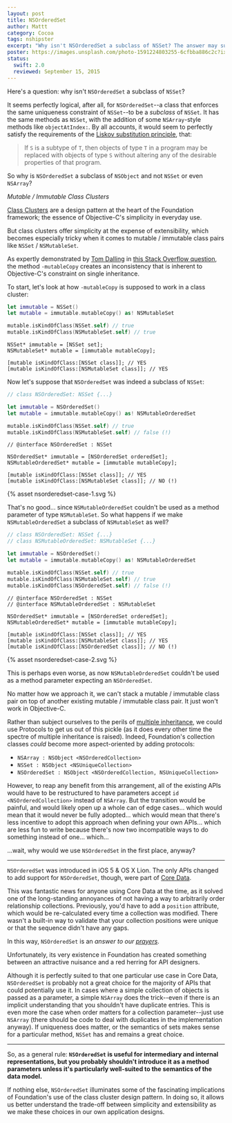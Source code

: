 ```yaml
---
layout: post
title: NSOrderedSet
author: Mattt
category: Cocoa
tags: nshipster
excerpt: "Why isn't NSOrderedSet a subclass of NSSet? The answer may surprise you."
poster: https://images.unsplash.com/photo-1591224803255-6cfbba886c2c?ixlib=rb-1.2.1&ixid=eyJhcHBfaWQiOjEyMDd9&auto=format&fit=crop&w=1950&q=80
status:
  swift: 2.0
  reviewed: September 15, 2015
---
```


Here's a question: why isn't `NSOrderedSet` a subclass of `NSSet`?

It seems perfectly logical, after all, for `NSOrderedSet`--a class that enforces the same uniqueness constraint of `NSSet`--to be a _subclass_ of `NSSet`. It has the same methods as `NSSet`, with the addition of some `NSArray`-style methods like `objectAtIndex:`. By all accounts, it would seem to perfectly satisfy the requirements of the [Liskov substitution principle](https://en.wikipedia.org/wiki/Liskov_substitution_principle), that:

> If `S` is a subtype of `T`, then objects of type `T` in a program may be replaced with objects of type `S` without altering any of the desirable properties of that program.

So why is `NSOrderedSet` a subclass of `NSObject` and not `NSSet` or even `NSArray`?

_Mutable / Immutable Class Clusters_

[Class Clusters](https://developer.apple.com/library/mac/#documentation/Cocoa/Conceptual/CocoaFundamentals/CocoaObjects/CocoaObjects.html%23//apple_ref/doc/uid/TP40002974-CH4-SW34) are a design pattern at the heart of the Foundation framework; the essence of Objective-C's simplicity in everyday use.

But class clusters offer simplicity at the expense of extensibility, which becomes especially tricky when it comes to mutable / immutable class pairs like `NSSet` / `NSMutableSet`.

As expertly demonstrated by [Tom Dalling](http://tomdalling.com) in [this Stack Overflow question](http://stackoverflow.com/questions/11278995/why-doesnt-nsorderedset-inherit-from-nsset), the method `-mutableCopy` creates an inconsistency that is inherent to Objective-C's constraint on single inheritance.

To start, let's look at how `-mutableCopy` is supposed to work in a class cluster:

```swift
let immutable = NSSet()
let mutable = immutable.mutableCopy() as! NSMutableSet

mutable.isKindOfClass(NSSet.self) // true
mutable.isKindOfClass(NSMutableSet.self) // true
```

```objc
NSSet* immutable = [NSSet set];
NSMutableSet* mutable = [immutable mutableCopy];

[mutable isKindOfClass:[NSSet class]]; // YES
[mutable isKindOfClass:[NSMutableSet class]]; // YES
```

Now let's suppose that `NSOrderedSet` was indeed a subclass of `NSSet`:

```swift
// class NSOrderedSet: NSSet {...}

let immutable = NSOrderedSet()
let mutable = immutable.mutableCopy() as! NSMutableOrderedSet

mutable.isKindOfClass(NSSet.self) // true
mutable.isKindOfClass(NSMutableSet.self) // false (!)
```

```objc
// @interface NSOrderedSet : NSSet

NSOrderedSet* immutable = [NSOrderedSet orderedSet];
NSMutableOrderedSet* mutable = [immutable mutableCopy];

[mutable isKindOfClass:[NSSet class]]; // YES
[mutable isKindOfClass:[NSMutableSet class]]; // NO (!)
```

{% asset nsorderedset-case-1.svg %}

That's no good... since `NSMutableOrderedSet` couldn't be used as a method parameter of type `NSMutableSet`. So what happens if we make `NSMutableOrderedSet` a subclass of `NSMutableSet` as well?

```swift
// class NSOrderedSet: NSSet {...}
// class NSMutableOrderedSet: NSMutableSet {...}

let immutable = NSOrderedSet()
let mutable = immutable.mutableCopy() as! NSMutableOrderedSet

mutable.isKindOfClass(NSSet.self) // true
mutable.isKindOfClass(NSMutableSet.self) // true
mutable.isKindOfClass(NSOrderedSet.self) // false (!)
```

```objc
// @interface NSOrderedSet : NSSet
// @interface NSMutableOrderedSet : NSMutableSet

NSOrderedSet* immutable = [NSOrderedSet orderedSet];
NSMutableOrderedSet* mutable = [immutable mutableCopy];

[mutable isKindOfClass:[NSSet class]]; // YES
[mutable isKindOfClass:[NSMutableSet class]]; // YES
[mutable isKindOfClass:[NSOrderedSet class]]; // NO (!)
```

{% asset nsorderedset-case-2.svg %}

This is perhaps even worse, as now `NSMutableOrderedSet` couldn't be used as a method parameter expecting an `NSOrderedSet`.

No matter how we approach it, we can't stack a mutable / immutable class pair on top of another existing mutable / immutable class pair. It just won't work in Objective-C.

Rather than subject ourselves to the perils of [multiple inheritance](https://en.wikipedia.org/wiki/Multiple_inheritance), we could use Protocols to get us out of this pickle (as it does every other time the spectre of multiple inheritance is raised). Indeed, Foundation's collection classes _could_ become more aspect-oriented by adding protocols:

- `NSArray : NSObject <NSOrderedCollection>`
- `NSSet : NSObject <NSUniqueCollection>`
- `NSOrderedSet : NSObject <NSOrderedCollection, NSUniqueCollection>`

However, to reap any benefit from this arrangement, all of the existing APIs would have to be restructured to have parameters accept `id <NSOrderedCollection>` instead of `NSArray`. But the transition would be painful, and would likely open up a whole can of edge cases... which would mean that it would never be fully adopted... which would mean that there's less incentive to adopt this approach when defining your own APIs... which are less fun to write because there's now two incompatible ways to do something instead of one... which...

...wait, why would we use `NSOrderedSet` in the first place, anyway?

---

`NSOrderedSet` was introduced in iOS 5 & OS X Lion. The only APIs changed to add support for `NSOrderedSet`, though, were part of [Core Data](https://developer.apple.com/library/mac/#releasenotes/DataManagement/RN-CoreData/_index.html).

This was fantastic news for anyone using Core Data at the time, as it solved one of the long-standing annoyances of not having a way to arbitrarily order relationship collections. Previously, you'd have to add a `position` attribute, which would be re-calculated every time a collection was modified. There wasn't a built-in way to validate that your collection positions were unique or that the sequence didn't have any gaps.

In this way, `NSOrderedSet` is an _answer to our [prayers](http://bugreport.apple.com/)_.

Unfortunately, its very existence in Foundation has created something between an attractive nuisance and a red herring for API designers.

Although it is perfectly suited to that one particular use case in Core Data, `NSOrderedSet` is probably not a great choice for the majority of APIs that could potentially use it. In cases where a simple collection of objects is passed as a parameter, a simple `NSArray` does the trick--even if there is an implicit understanding that you shouldn't have duplicate entries. This is even more the case when order matters for a collection parameter--just use `NSArray` (there should be code to deal with duplicates in the implementation anyway). If uniqueness does matter, or the semantics of sets makes sense for a particular method, `NSSet` has and remains a great choice.

---

So, as a general rule: **`NSOrderedSet` is useful for intermediary and internal representations, but you probably shouldn't introduce it as a method parameters unless it's particularly well-suited to the semantics of the data model.**

If nothing else, `NSOrderedSet` illuminates some of the fascinating implications of Foundation's use of the class cluster design pattern. In doing so, it allows us better understand the trade-off between simplicity and extensibility as we make these choices in our own application designs.

